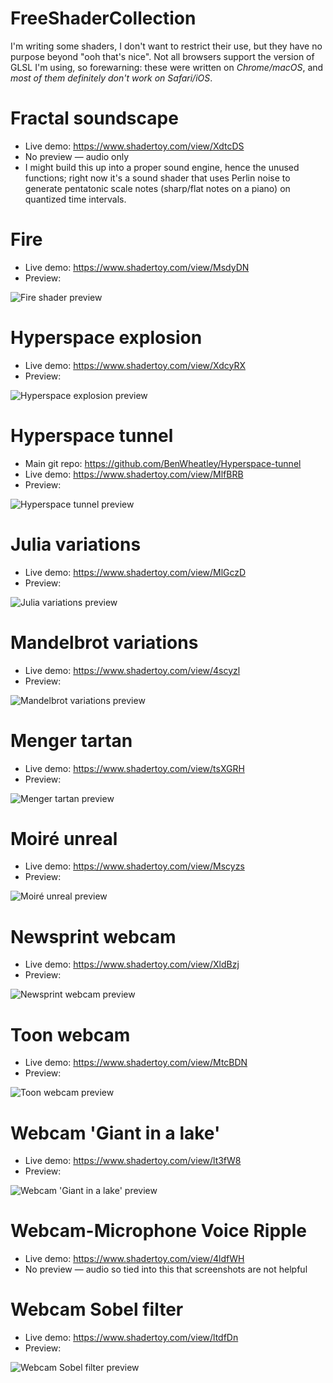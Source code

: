 # FreeShaderCollection
I'm writing some shaders, I don't want to restrict their use, but they have no purpose beyond "ooh that's nice". Not all browsers support the version of GLSL I'm using, so forewarning: these were written on *Chrome/macOS*, and *most of them definitely don't work on Safari/iOS*.

# Fractal soundscape
* Live demo: https://www.shadertoy.com/view/XdtcDS
* No preview — audio only	
* I might build this up into a proper sound engine, hence the unused functions; right now it's a sound shader that uses Perlin noise to generate pentatonic scale notes (sharp/flat notes on a piano) on quantized time intervals.

# Fire
* Live demo: https://www.shadertoy.com/view/MsdyDN
* Preview:

![Fire shader preview](fire.shader.png?raw=true "Fire shader preview")

# Hyperspace explosion
* Live demo: https://www.shadertoy.com/view/XdcyRX
* Preview:

![Hyperspace explosion preview](Hyperspace-explosion.shader.png?raw=true "Hyperspace explosion preview")

# Hyperspace tunnel
* Main git repo: https://github.com/BenWheatley/Hyperspace-tunnel
* Live demo: https://www.shadertoy.com/view/MlfBRB
* Preview:

![Hyperspace tunnel preview](Hyperspace-tunnel.shader.png?raw=true "Hyperspace tunnel preview")

# Julia variations
* Live demo: https://www.shadertoy.com/view/MlGczD
* Preview:

![Julia variations preview](Julia-variations.shader.png?raw=true "Julia variations preview")

# Mandelbrot variations
* Live demo: https://www.shadertoy.com/view/4scyzl
* Preview:

![Mandelbrot variations preview](Mandelbrot-variations.shader.png?raw=true "Mandelbrot variations preview")

# Menger tartan
* Live demo: https://www.shadertoy.com/view/tsXGRH
* Preview:

![Menger tartan preview](Menger-tartan.shader.png?raw=true "Menger tartan preview")

# Moiré unreal
* Live demo: https://www.shadertoy.com/view/Mscyzs
* Preview:

![Moiré unreal preview](Moiré-unreal.shader.png?raw=true "Moiré unreal preview")

# Newsprint webcam
* Live demo: https://www.shadertoy.com/view/XldBzj
* Preview:

![Newsprint webcam preview](Newsprint_webcam.png?raw=true "Newsprint webcam preview")

# Toon webcam
* Live demo: https://www.shadertoy.com/view/MtcBDN
* Preview:

![Toon webcam preview](Toon%20webcam.png?raw=true "Toon webcam preview")

# Webcam 'Giant in a lake'
* Live demo: https://www.shadertoy.com/view/lt3fW8
* Preview:

![Webcam 'Giant in a lake' preview](Webcam-Giant-in-a-lake.shader.png?raw=true "Webcam 'Giant in a lake' preview")

# Webcam-Microphone Voice Ripple
* Live demo: https://www.shadertoy.com/view/4ldfWH
* No preview — audio so tied into this that screenshots are not helpful

# Webcam Sobel filter
* Live demo: https://www.shadertoy.com/view/ltdfDn
* Preview:

![Webcam Sobel filter preview](Webcam-sobel-filter.shader.png?raw=true "Webcam Sobel filter preview")

